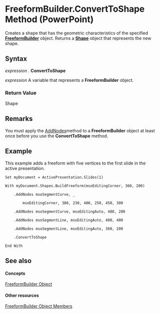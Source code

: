
# FreeformBuilder.ConvertToShape Method (PowerPoint)

Creates a shape that has the geometric characteristics of the specified  **[FreeformBuilder](fa188c8b-0781-dc9d-dd8d-3fc24c02d086.md)** object. Returns a **[Shape](1da93849-99e0-827e-ced3-c6cf7f8569f3.md)** object that represents the new shape.


## Syntax

 _expression_ . **ConvertToShape**

 _expression_ A variable that represents a **FreeformBuilder** object.


### Return Value

Shape


## Remarks

You must apply the [AddNodes](4022d4cd-796b-8917-7265-d97bff5282ef.md)method to a  **FreeformBuilder** object at least once before you use the **ConvertToShape** method.


## Example

This example adds a freeform with five vertices to the first slide in the active presentation.


```
Set myDocument = ActivePresentation.Slides(1)

With myDocument.Shapes.BuildFreeform(msoEditingCorner, 360, 200)

    .AddNodes msoSegmentCurve, _

        msoEditingCorner, 380, 230, 400, 250, 450, 300

    .AddNodes msoSegmentCurve, msoEditingAuto, 480, 200

    .AddNodes msoSegmentLine, msoEditingAuto, 480, 400

    .AddNodes msoSegmentLine, msoEditingAuto, 360, 200

    .ConvertToShape

End With
```


## See also


#### Concepts


[FreeformBuilder Object](fa188c8b-0781-dc9d-dd8d-3fc24c02d086.md)
#### Other resources


[FreeformBuilder Object Members](2673b640-8aec-1af4-55fd-38d0ad4c9381.md)
